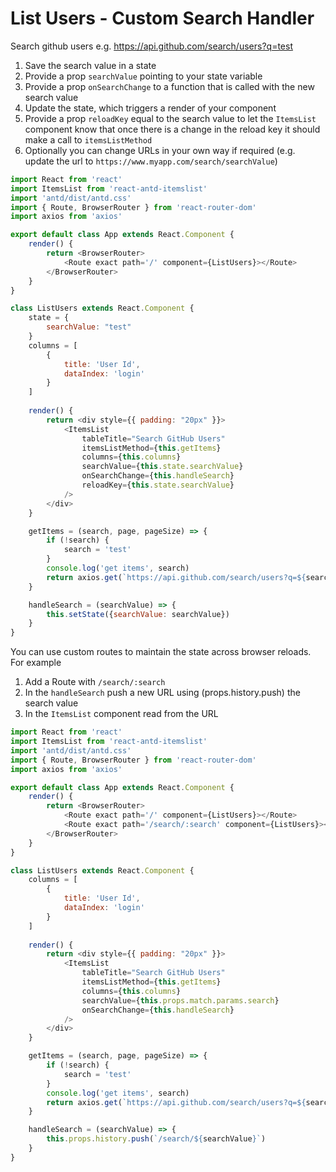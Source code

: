 # List Users - Custom Search Handler

Search github users e.g. https://api.github.com/search/users?q=test

1. Save the search value in a state
1. Provide a prop `searchValue` pointing to your state variable
1. Provide a prop `onSearchChange` to a function that is called with the new search value
1. Update the state, which triggers a render of your component
1. Provide a prop `reloadKey` equal to the search value to let the `ItemsList` component know that once there is a change in the reload key it should make a call to `itemsListMethod`
1. Optionally you can change URLs in your own way if required (e.g. update the url to `https://www.myapp.com/search/searchValue`)

```js
import React from 'react'
import ItemsList from 'react-antd-itemslist'
import 'antd/dist/antd.css'
import { Route, BrowserRouter } from 'react-router-dom'
import axios from 'axios'

export default class App extends React.Component {
    render() {
        return <BrowserRouter>
            <Route exact path='/' component={ListUsers}></Route>
        </BrowserRouter>
    }
}

class ListUsers extends React.Component {
    state = {
        searchValue: "test"
    }
    columns = [
        {
            title: 'User Id',
            dataIndex: 'login'
        }
    ]
    
    render() {
        return <div style={{ padding: "20px" }}>
            <ItemsList
                tableTitle="Search GitHub Users"
                itemsListMethod={this.getItems}
                columns={this.columns}
                searchValue={this.state.searchValue}
                onSearchChange={this.handleSearch}
                reloadKey={this.state.searchValue}
            />
        </div>
    }

    getItems = (search, page, pageSize) => {
        if (!search) {
            search = 'test'
        }
        console.log('get items', search)
        return axios.get(`https://api.github.com/search/users?q=${search}`)
    }

    handleSearch = (searchValue) => {
        this.setState({searchValue: searchValue})
    }
}
```

You can use custom routes to maintain the state across browser reloads. For example

1. Add a Route with `/search/:search`
1. In the `handleSearch` push a new URL using (props.history.push) the search value
1. In the `ItemsList` component read from the URL

```js
import React from 'react'
import ItemsList from 'react-antd-itemslist'
import 'antd/dist/antd.css'
import { Route, BrowserRouter } from 'react-router-dom'
import axios from 'axios'

export default class App extends React.Component {
    render() {
        return <BrowserRouter>
            <Route exact path='/' component={ListUsers}></Route>
            <Route exact path='/search/:search' component={ListUsers}></Route>
        </BrowserRouter>
    }
}

class ListUsers extends React.Component {
    columns = [
        {
            title: 'User Id',
            dataIndex: 'login'
        }
    ]
    
    render() {
        return <div style={{ padding: "20px" }}>
            <ItemsList
                tableTitle="Search GitHub Users"
                itemsListMethod={this.getItems}
                columns={this.columns}
                searchValue={this.props.match.params.search}
                onSearchChange={this.handleSearch}
            />
        </div>
    }

    getItems = (search, page, pageSize) => {
        if (!search) {
            search = 'test'
        }
        console.log('get items', search)
        return axios.get(`https://api.github.com/search/users?q=${search}`)
    }

    handleSearch = (searchValue) => {
        this.props.history.push(`/search/${searchValue}`)
    }
}
```